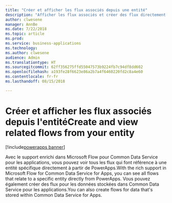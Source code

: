 ```yaml
---
title: "Créer et afficher les flux associés depuis une entité"
description: "Afficher les flux associés et créer des flux directement depuis une entité"
author: clwesene
manager: AnnBe
ms.date: 7/22/2018
ms.topic: article
ms.prod: 
ms.service: business-applications
ms.technology: 
ms.author: clwesene
audience: Admin
ms.translationtype: HT
ms.sourcegitcommit: 62ff356275ffd55047573b9224fb7c94df8dd602
ms.openlocfilehash: a193fe28f6623e86a2b7a4f6460220fd2c8a4e60
ms.contentlocale: fr-fr
ms.lasthandoff: 08/15/2018

---
```

# <a name="create-and-view-related-flows-from-your-entity"></a><span data-ttu-id="5a7e7-103">Créer et afficher les flux associés depuis l'entité</span><span class="sxs-lookup"><span data-stu-id="5a7e7-103">Create and view related flows from your entity</span></span>

[!include[powerapps banner](../includes/powerapps.md)]




<span data-ttu-id="5a7e7-104">Avec le support enrichi dans Microsoft Flow pour Common Data Service pour les applications, vous pouvez voir tous les flux qui font référence à une entité spécifique directement à partir de PowerApps.</span><span class="sxs-lookup"><span data-stu-id="5a7e7-104">With the rich support in Microsoft Flow for Common Data Service for Apps, you can see all flows that relate to a specific entity directly from PowerApps.</span></span> <span data-ttu-id="5a7e7-105">Vous pouvez également créer des flux pour les données stockées dans Common Data Service pour les applications.</span><span class="sxs-lookup"><span data-stu-id="5a7e7-105">You can also create flows for data that's stored within Common Data Service for Apps.</span></span>

